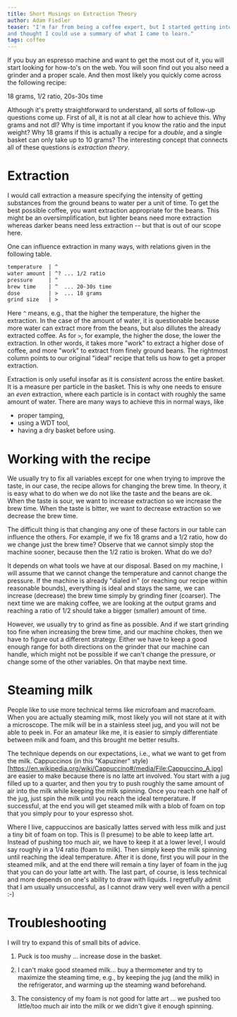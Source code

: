 ```yaml
---
title: Short Musings on Extraction Theory
author: Adam Fiedler
teaser: "I'm far from being a coffee expert, but I started getting into coffee a bit
and thought I could use a summary of what I came to learn."
tags: coffee
---
```


If you buy an espresso machine and want to get the most out of it, you will start
looking for how-to's on the web. You will soon find out you also need a grinder
and a proper scale. And then most likely you quickly come across the following recipe:

18 grams, 1/2 ratio, 20s-30s time

Although it's pretty straightforward to understand, all sorts of follow-up questions come up.
First of all, it is not at all clear how to achieve this.
Why grams and not dl?
Why is time important if you know the ratio and the input weight?
Why 18 grams if this is actually a recipe for a *double*, and a single basket can only take up to 10 grams?
The interesting concept that connects all of these questions is *extraction theory*.

# Extraction

I would call extraction a measure specifying the intensity of getting
substances from the ground beans to water per a unit of time.
To get the best possible coffee, you want extraction appropriate for the beans.
This might be an oversimplification, but lighter beans need more extraction whereas
darker beans need less extraction -- but that is out of our scope here.

One can influence extraction in many ways, with relations given in the following table.
```html
temperature  | ^
water amount | ^? ... 1/2 ratio
pressure     | ^
brew time    | ^  ... 20-30s time
dose         | >  ... 18 grams
grind size   | >
```

Here `^` means, e.g., that the higher the temperature, the higher the extraction.
In the case of the amount of water, it is questionable because more water can extract more from the beans, but also dillutes the already extracted coffee.
As for `>`, for example, the higher the dose, the lower the extraction.
In other words, it takes more "work" to extract a higher dose of coffee, and more "work" to extract from finely ground beans.
The rightmost column points to our original "ideal" recipe that tells us how to get a proper extraction.

Extraction is only useful insofar as it is *consistent* across the entire basket.
It is a measure per particle in the basket.
This is why one needs to ensure an *even* extraction, where each particle is in contact with roughly the same amount of water.
There are many ways to achieve this in normal ways, like

* proper tamping,
* using a WDT tool,
* having a dry basket before using.

# Working with the recipe

We usually try to fix all variables except for one when trying to improve the taste, in our case, the recipe allows for changing the brew time.
In theory, it is easy what to do when we do not like the taste and the beans are ok.
When the taste is sour, we want to increase extraction so we increase the brew time.
When the taste is bitter, we want to decrease extraction so we decrease the brew time.

The difficult thing is that changing any one of these factors in our table can influence the others.
For example, if we fix 18 grams and a 1/2 ratio, how do we change just the brew time?
Observe that we cannot simply stop the machine sooner, because then the 1/2 ratio is broken.
What do we do?

It depends on what tools we have at our disposal.
Based on my machine, I will assume that we cannot change the temperature and cannot change the pressure.
If the machine is already "dialed in" (or reaching our recipe within reasonable bounds), everything is ideal and stays the same, we can increase (decrease) the brew time simply by grinding finer (coarser).
The next time we are making coffee, we are looking at the output grams and reaching a ratio of 1/2 should take a bigger (smaller) amount of time.

However, we usually try to grind as fine as possible.
And if we start grinding too fine when increasing the brew time, and our machine chokes, then we have to figure out a different strategy.
Either we have to keep a good enough range for both directions on the grinder that our machine can handle, which might not be possible if we can't change the pressure, or change some of the other variables.
On that maybe next time.

# Steaming milk

People like to use more technical terms like microfoam and macrofoam.
When you are actually steaming milk, most likely you will not stare at it with a microscope.
The milk will be in a stainless steel jug, and you will not be able to peek in.
For an amateur like me, it is easier to simply differentiate between milk and foam, and this brought me better results.

The technique depends on our expectations, i.e., what we want to get from the milk.
Cappuccinos (in this "Kapuziner" style)[https://en.wikipedia.org/wiki/Cappuccino#/media/File:Cappuccino_A.jpg] are easier to make because there is no latte art involved.
You start with a jug filled up to a quarter, and then you try to push roughly the same amount of air into the milk while keeping the milk spinning.
Once you reach one half of the jug, just spin the milk until you reach the ideal temperature.
If successful, at the end you will get steamed milk with a blob of foam on top that you simply pour to your espresso shot.

Where I live, cappuccinos are basically lattes served with less milk and just a tiny bit of foam on top.
This is (I presume) to be able to keep latte art.
Instead of pushing too much air, we have to keep it at a lower level, I would say roughly in a 1/4 ratio (foam to milk).
Then simply keep the milk spinning until reaching the ideal temperature.
After it is done, first you will pour in the steamed milk, and at the end there will remain a tiny layer of foam in the jug that you can do your latte art with.
The last part, of course, is less technical and more depends on one's ability to draw with liquids.
I regretfully admit that I am usually unsuccessful, as I cannot draw very well even with a pencil :-)

# Troubleshooting

I will try to expand this of small bits of advice.

1. Puck is too mushy ... increase dose in the basket.

2. I can't make good steamed milk... buy a thermometer and try to maximize the steaming time, e.g., by keeping the jug (and the milk) in the refrigerator, and warming up the steaming wand beforehand.

3. The consistency of my foam is not good for latte art ... we pushed too little/too much air into the milk or we didn't give it enough spinning.
